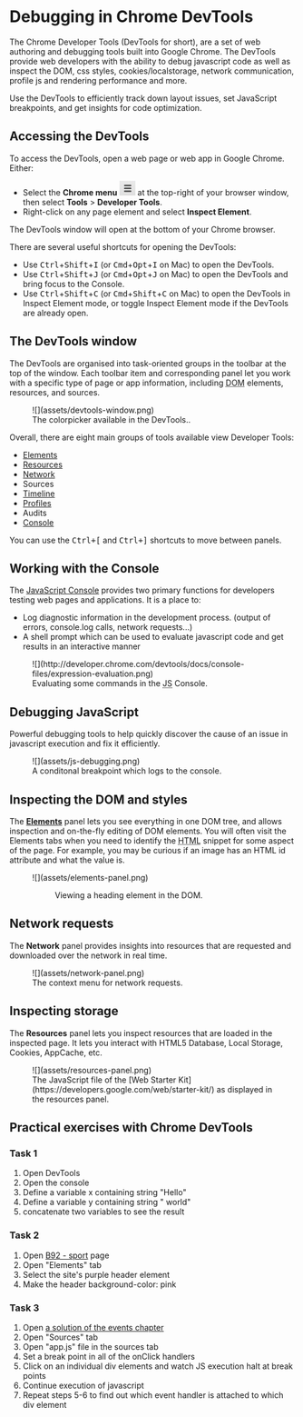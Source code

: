# Debugging in Chrome DevTools

The Chrome Developer Tools (DevTools for short), are a set of web authoring and debugging tools built into Google Chrome. The DevTools provide web developers with the ability to debug javascript code as well as inspect the DOM, css styles, cookies/localstorage, network communication, profile js and rendering performance and more.

Use the DevTools to efficiently track down layout issues, set JavaScript breakpoints, and get insights for code optimization.

## Accessing the DevTools

To access the DevTools, open a web page or web app in Google Chrome. Either:

*   Select the **Chrome menu** ![Chrome Menu](assets/chrome-menu.png) at the top-right of your browser window, then select **Tools** > **Developer Tools**.
*   Right-click on any page element and select **Inspect Element**.

The DevTools window will open at the bottom of your Chrome browser.

There are several useful shortcuts for opening the DevTools:

*   Use <kbd class="kbd">Ctrl</kbd>+<kbd class="kbd">Shift</kbd>+<kbd class="kbd">I</kbd> (or <kbd class="kbd">Cmd</kbd>+<kbd class="kbd">Opt</kbd>+<kbd class="kbd">I</kbd> on Mac) to open the DevTools.
*   Use <kbd class="kbd">Ctrl</kbd>+<kbd class="kbd">Shift</kbd>+<kbd class="kbd">J</kbd> (or <kbd class="kbd">Cmd</kbd>+<kbd class="kbd">Opt</kbd>+<kbd class="kbd">J</kbd> on Mac) to open the DevTools and bring focus to the Console.
*   Use <kbd class="kbd">Ctrl</kbd>+<kbd class="kbd">Shift</kbd>+<kbd class="kbd">C</kbd> (or <kbd class="kbd">Cmd</kbd>+<kbd class="kbd">Shift</kbd>+<kbd class="kbd">C</kbd> on Mac) to open the DevTools in Inspect Element mode, or toggle Inspect Element mode if the DevTools are already open.

## The DevTools window

The DevTools are organised into task-oriented groups in the toolbar at the top of the window. Each toolbar item and corresponding panel let you work with a specific type of page or app information, including <abbr title="Document Object Model">DOM</abbr> elements, resources, and sources.

<figure>![](assets/devtools-window.png)

<figcaption>The colorpicker available in the DevTools..</figcaption>

</figure>

Overall, there are eight main groups of tools available view Developer Tools:

*   [Elements](http://developer.chrome.com/devtools/docs/dom-and-styles)
*   [Resources](http://developer.chrome.com/devtools/docs/resource-panel)
*   [Network](http://developer.chrome.com/devtools/docs/network)
*   Sources
*   [Timeline](http://developer.chrome.com/devtools/docs/timeline)
*   [Profiles](http://developer.chrome.com/devtools/docs/profiles)
*   Audits
*   [Console](http://developer.chrome.com/devtools/docs/console)

You can use the <kbd><kbd class="kbd">Ctrl</kbd>+<kbd class="kbd">[</kbd></kbd> and <kbd><kbd class="kbd">Ctrl</kbd>+<kbd class="kbd">]</kbd></kbd> shortcuts to move between panels.

## Working with the Console

The [JavaScript Console](http://developer.chrome.com/devtools/docs/console) provides two primary functions for developers testing web pages and applications. It is a place to:

*   Log diagnostic information in the development process. (output of errors, console.log calls, network requests...)
*   A shell prompt which can be used to evaluate javascript code and get results in an interactive manner

<figure>![](http://developer.chrome.com/devtools/docs/console-files/expression-evaluation.png)

<figcaption>Evaluating some commands in the <abbr title="JavaScript">JS</abbr> Console.</figcaption>

</figure>

## Debugging JavaScript

Powerful debugging tools to help quickly discover the cause of an issue in javascript execution and fix it efficiently. 

<figure>![](assets/js-debugging.png)

<figcaption>A conditonal breakpoint which logs to the console.</figcaption>

</figure>

## Inspecting the DOM and styles

The **[Elements](http://developer.chrome.com/devtools/docs/dom-and-styles)** panel lets you see everything in one DOM tree, and allows inspection and on-the-fly editing of DOM elements. You will often visit the Elements tabs when you need to identify the <abbr title="HyperText Markup Language">HTML</abbr> snippet for some aspect of the page. For example, you may be curious if an image has an HTML id attribute and what the value is.

<figure>![](assets/elements-panel.png)

<figure>Viewing a heading element in the DOM.</figure>

</figure>

## Network requests

The **Network** panel provides insights into resources that are requested and downloaded over the network in real time.

<figure>![](assets/network-panel.png)

<figcaption>The context menu for network requests.</figcaption>

</figure>

## Inspecting storage

The **Resources** panel lets you inspect resources that are loaded in the inspected page. It lets you interact with HTML5 Database, Local Storage, Cookies, AppCache, etc.

<figure>![](assets/resources-panel.png)

<figcaption>The JavaScript file of the [Web Starter Kit](https://developers.google.com/web/starter-kit/) as displayed in the resources panel.</figcaption>

</figure>


## Practical exercises with Chrome DevTools

### Task 1
1. Open DevTools
2. Open the console
3. Define a variable x containing string "Hello"
4. Define a variable y containing string " world"
5. concatenate two variables to see the result


### Task 2
1. Open [B92 - sport](http://www.b92.net/sport/) page
2. Open "Elements" tab
3. Select the site's purple header element 
5. Make the header background-color: pink

### Task 3
1. Open [a solution of the events chapter](../../06_events/solution/task.html)
2. Open "Sources" tab
3. Open "app.js" file in the sources tab
4. Set a break point in all of the onClick handlers
5. Click on an individual div elements and watch JS execution halt at break points
6. Continue execution of javascript
7. Repeat steps 5-6 to find out which event handler is attached to which div element